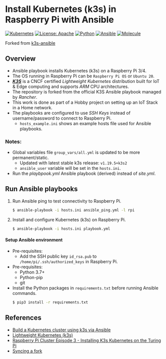 # Install Kubernetes (k3s) in Raspberry Pi with Ansible

[![Kubernetes](https://img.shields.io/badge/kubernetes-1.20.0-326CE5?logo=kubernetes)](https://rancher.com/) [![License: Apache](https://img.shields.io/badge/License-Apache-yellow.svg)](https://github.com/universalvishwa/k3s-ansible/blob/master/LICENSE) [![Python](https://img.shields.io/badge/python-3.7-blue?logo=python)](https://www.python.org/downloads/release/python-379/) [![Ansible](https://img.shields.io/badge/ansible-2.10-EE0000?logo=ansible)](https://docs.ansible.com/) [![Molecule](https://img.shields.io/badge/molecule-v3.2-3CAFCE)](https://molecule.readthedocs.io/)

Forked from [k3s-ansible](https://github.com/k3s-io/k3s-ansible)

## Overview
- Ansible playbook installs Kubernetes (k3s) on a Raspberry Pi 3/4.
- The OS running in Raspberry Pi can be `Raspberry Pi OS` or `Ubuntu 20`.
- _**[K3S](https://k3s.io/)**_ is a CNCF certified _Lightweight Kubernetes_ distribution built for IoT & Edge computing and supports _ARM_ CPU architectures.
- The repository is forked from the official K3S Ansible playbook managed by _Rancher_.
- This work is done as part of a Hobby project on setting up an IoT Stack in a Home network.
- The playbooks are configured to use _SSH Keys_ instead of username/password to connect to Raspberry Pi.
    - `hosts_example.ini` shows an example hosts file used for Ansible playbooks.

### Notes:
- Global variables file `group_vars/all.yml` is updated to be more permanent/static.
    - Updated with latest stable k3s release: `v1.19.5+k3s2`
    - `ansible_user` variable will be set in the `hosts.ini`.
- Run the _playbpook.yml_ Ansible playbook (derived) instead of _site.yml_. 

## Run Ansible playbooks
1. Run Ansible ping to test connectivity to Raspberry Pi.
    ```bash
    $ ansible-playbook -i hosts.ini ansible_ping.yml -l rpi
    ```
2. Install and configure Kubernetes (k3s) on Raspberry Pi.
    ```bash
    $ ansible-playbook -i hosts.ini playbook.yml
    ```

#### Setup Ansible environment
- Pre-requisites:
    - Add the SSH public key `id_rsa.pub` to `/home/pi/.ssh/authorized_keys` in Raspberry Pi.
- Pre-requisites:
    - Python 3.7+
    - Python-pip
    - git
- Install the Python packages in `requirements.txt` before running Ansible commands.
    ```bash
    $ pip3 install -r requirements.txt
    ```

## References
- [Build a Kubernetes cluster using k3s via Ansible](https://github.com/k3s-io/k3s-ansible)
- [Lightweight Kubernetes (k3s)](https://k3s.io/)
- [Raspberry Pi Cluster Episode 3 - Installing K3s Kubernetes on the Turing Pi](https://www.jeffgeerling.com/blog/2020/installing-k3s-kubernetes-on-turing-pi-raspberry-pi-cluster-episode-3)
- [Syncing a fork](https://docs.github.com/en/free-pro-team@latest/github/collaborating-with-issues-and-pull-requests/syncing-a-fork)
